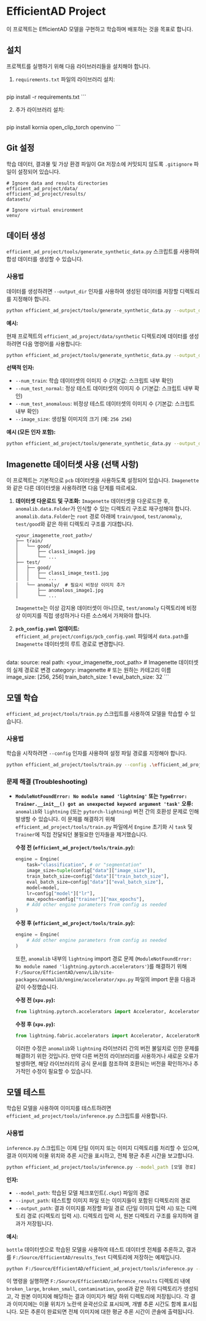 # EfficientAD Project

이 프로젝트는 EfficientAD 모델을 구현하고 학습하며 배포하는 것을 목표로 합니다.

## 설치

프로젝트를 실행하기 위해 다음 라이브러리들을 설치해야 합니다.

1.  `requirements.txt` 파일의 라이브러리 설치:

    ```bash
pip install -r requirements.txt
    ```

2.  추가 라이브러리 설치:

    ```bash
pip install kornia open_clip_torch openvino
    ```

## Git 설정

학습 데이터, 결과물 및 가상 환경 파일이 Git 저장소에 커밋되지 않도록 `.gitignore` 파일이 설정되어 있습니다.

```
# Ignore data and results directories
efficient_ad_project/data/
efficient_ad_project/results/
datasets/

# Ignore virtual environment
venv/
```

## 데이터 생성

`efficient_ad_project/tools/generate_synthetic_data.py` 스크립트를 사용하여 합성 데이터를 생성할 수 있습니다.

### 사용법

데이터를 생성하려면 `--output_dir` 인자를 사용하여 생성된 데이터를 저장할 디렉토리를 지정해야 합니다.

```bash
python efficient_ad_project/tools/generate_synthetic_data.py --output_dir .\efficient_ad_project\data\pcb\
```

**예시:**

현재 프로젝트의 `efficient_ad_project/data/synthetic` 디렉토리에 데이터를 생성하려면 다음 명령어를 사용합니다:

```bash
python efficient_ad_project/tools/generate_synthetic_data.py --output_dir F:/Source/EfficientAD/efficient_ad_project/data/synthetic
```

**선택적 인자:**

*   `--num_train`: 학습 데이터셋의 이미지 수 (기본값: 스크립트 내부 확인)
*   `--num_test_normal`: 정상 테스트 데이터셋의 이미지 수 (기본값: 스크립트 내부 확인)
*   `--num_test_anomalous`: 비정상 테스트 데이터셋의 이미지 수 (기본값: 스크립트 내부 확인)
*   `--image_size`: 생성될 이미지의 크기 (예: `256 256`)

**예시 (모든 인자 포함):**

```bash
python efficient_ad_project/tools/generate_synthetic_data.py --output_dir F:/Source/EfficientAD/efficient_ad_project/data/synthetic --num_train 1000 --num_test_normal 200 --num_test_anomalous 50 --image_size 256 256
```

## Imagenette 데이터셋 사용 (선택 사항)

이 프로젝트는 기본적으로 `pcb` 데이터셋을 사용하도록 설정되어 있습니다. `Imagenette`와 같은 다른 데이터셋을 사용하려면 다음 단계를 따르세요.

1.  **데이터셋 다운로드 및 구조화:**
    `Imagenette` 데이터셋을 다운로드한 후, `anomalib.data.Folder`가 인식할 수 있는 디렉토리 구조로 재구성해야 합니다. `anomalib.data.Folder`는 `root` 경로 아래에 `train/good`, `test/anomaly`, `test/good`와 같은 하위 디렉토리 구조를 기대합니다.

    ```
    <your_imagenette_root_path>/
    ├── train/
    │   └── good/
    │       ├── class1_image1.jpg
    │       └── ...
    ├── test/
    │   ├── good/
    │   │   ├── class1_image_test1.jpg
    │   │   └── ...
    │   └── anomaly/  # 필요시 비정상 이미지 추가
    │       ├── anomalous_image1.jpg
    │       └── ...
    ```

    `Imagenette`는 이상 감지용 데이터셋이 아니므로, `test/anomaly` 디렉토리에 비정상 이미지를 직접 생성하거나 다른 소스에서 가져와야 합니다.

2.  **`pcb_config.yaml` 업데이트:**
    `efficient_ad_project/configs/pcb_config.yaml` 파일에서 `data.path`를 `Imagenette` 데이터셋의 루트 경로로 변경합니다.

    ```yaml
data:
  source: real
  path: <your_imagenette_root_path> # Imagenette 데이터셋의 실제 경로로 변경
  category: imagenette # 또는 원하는 카테고리 이름
  image_size: [256, 256]
  train_batch_size: 1
  eval_batch_size: 32
    ```

## 모델 학습

`efficient_ad_project/tools/train.py` 스크립트를 사용하여 모델을 학습할 수 있습니다.

### 사용법

학습을 시작하려면 `--config` 인자를 사용하여 설정 파일 경로를 지정해야 합니다.

```bash
python efficient_ad_project/tools/train.py --config .\efficient_ad_project\configs\pcb_config.yaml
```

### 문제 해결 (Troubleshooting)

*   **`ModuleNotFoundError: No module named 'lightning'` 또는 `TypeError: Trainer.__init__() got an unexpected keyword argument 'task'` 오류:**
    `anomalib`와 `lightning` (또는 `pytorch-lightning`) 버전 간의 호환성 문제로 인해 발생할 수 있습니다. 이 문제를 해결하기 위해 `efficient_ad_project/tools/train.py` 파일에서 `Engine` 초기화 시 `task` 및 `Trainer`에 직접 전달되던 불필요한 인자들을 제거했습니다.

    **수정 전 (`efficient_ad_project/tools/train.py`):**
    ```python
    engine = Engine(
        task="classification", # or "segmentation"
        image_size=tuple(config["data"]["image_size"]),
        train_batch_size=config["data"]["train_batch_size"],
        eval_batch_size=config["data"]["eval_batch_size"],
        model=model,
        lr=config["model"]["lr"],
        max_epochs=config["trainer"]["max_epochs"],
        # Add other engine parameters from config as needed
    )
    ```

    **수정 후 (`efficient_ad_project/tools/train.py`):**
    ```python
    engine = Engine(
        # Add other engine parameters from config as needed
    )
    ```

    또한, `anomalib` 내부의 `lightning` import 경로 문제 (`ModuleNotFoundError: No module named 'lightning.pytorch.accelerators'`)를 해결하기 위해 `F:/Source/EfficientAD/venv/Lib/site-packages/anomalib/engine/accelerator/xpu.py` 파일의 import 문을 다음과 같이 수정했습니다.

    **수정 전 (`xpu.py`):**
    ```python
    from lightning.pytorch.accelerators import Accelerator, AcceleratorRegistry
    ```

    **수정 후 (`xpu.py`):**
    ```python
    from lightning.fabric.accelerators import Accelerator, AcceleratorRegistry
    ```

    이러한 수정은 `anomalib`와 `lightning` 라이브러리 간의 버전 불일치로 인한 문제를 해결하기 위한 것입니다. 만약 다른 버전의 라이브러리를 사용하거나 새로운 오류가 발생하면, 해당 라이브러리의 공식 문서를 참조하여 호환되는 버전을 확인하거나 추가적인 수정이 필요할 수 있습니다.

## 모델 테스트

학습된 모델을 사용하여 이미지를 테스트하려면 `efficient_ad_project/tools/inference.py` 스크립트를 사용합니다.

### 사용법

`inference.py` 스크립트는 이제 단일 이미지 또는 이미지 디렉토리를 처리할 수 있으며, 결과 이미지에 이물 위치와 추론 시간을 표시하고, 전체 평균 추론 시간을 보고합니다.

```bash
python efficient_ad_project/tools/inference.py --model_path [모델 경로] --input_path [이미지/디렉토리 경로] --output_path [결과 파일/디렉토리 경로]
```

**인자:**

*   `--model_path`: 학습된 모델 체크포인트(`.ckpt`) 파일의 경로
*   `--input_path`: 테스트할 이미지 파일 또는 이미지들이 포함된 디렉토리의 경로
*   `--output_path`: 결과 이미지를 저장할 파일 경로 (단일 이미지 입력 시) 또는 디렉토리 경로 (디렉토리 입력 시). 디렉토리 입력 시, 원본 디렉토리 구조를 유지하며 결과가 저장됩니다.

**예시:**

`bottle` 데이터셋으로 학습된 모델을 사용하여 테스트 데이터셋 전체를 추론하고, 결과를 `F:/Source/EfficientAD/results_Test` 디렉토리에 저장하는 예제입니다.

```bash
python F:/Source/EfficientAD/efficient_ad_project/tools/inference.py --model_path F:/Source/EfficientAD/results/EfficientAd/MVTecAD/bottle/v1/weights/lightning/model.ckpt --input_path F:/Source/EfficientAD/datasets/mvtec_anomaly_detection/bottle/test --output_path F:/Source/EfficientAD/results_Test
```

이 명령을 실행하면 `F:/Source/EfficientAD/inference_results` 디렉토리 내에 `broken_large`, `broken_small`, `contamination`, `good`과 같은 하위 디렉토리가 생성되고, 각 원본 이미지에 해당하는 결과 이미지가 해당 하위 디렉토리에 저장됩니다. 각 결과 이미지에는 이물 위치가 노란색 윤곽선으로 표시되며, 개별 추론 시간도 함께 표시됩니다. 모든 추론이 완료되면 전체 이미지에 대한 평균 추론 시간이 콘솔에 출력됩니다.
